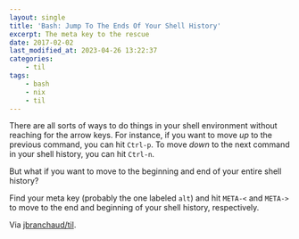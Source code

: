 ```yaml
---
layout: single
title: 'Bash: Jump To The Ends Of Your Shell History'
excerpt: The meta key to the rescue
date: 2017-02-02
last_modified_at: 2023-04-26 13:22:37
categories:
    - til
tags:
    - bash
    - nix
    - til
---
```


There are all sorts of ways to do things in your shell environment without
reaching for the arrow keys. For instance, if you want to move _up_ to the
previous command, you can hit `Ctrl-p`. To move _down_ to the next
command in your shell history, you can hit `Ctrl-n`.

But what if you want to move to the beginning and end of your entire shell
history?

Find your meta key (probably the one labeled `alt`) and hit `META-<` and
`META->` to move to the end and beginning of your shell history,
respectively.

Via [jbranchaud/til](https://github.com/jbranchaud/til).
